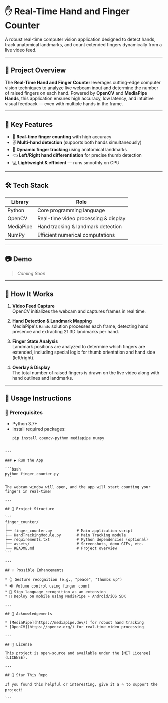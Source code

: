 # ✋ Real-Time Hand and Finger Counter

A robust real-time computer vision application designed to detect hands, track anatomical landmarks, and count extended fingers dynamically from a live video feed.

---

## 📌 Project Overview

The **Real-Time Hand and Finger Counter** leverages cutting-edge computer vision techniques to analyze live webcam input and determine the number of raised fingers on each hand. Powered by **OpenCV** and **MediaPipe Hands**, this application ensures high accuracy, low latency, and intuitive visual feedback — even with multiple hands in the frame.

---

## 🧠 Key Features

- 🤚 **Real-time finger counting** with high accuracy  
- ✌️ **Multi-hand detection** (supports both hands simultaneously)  
- 🔁 **Dynamic finger tracking** using anatomical landmarks  
- 👈 **Left/Right hand differentiation** for precise thumb detection  
- 💻 **Lightweight & efficient** — runs smoothly on CPU  

---

## 🛠️ Tech Stack

| Library       | Role                                  |
|---------------|---------------------------------------|
| Python        | Core programming language             |
| OpenCV        | Real-time video processing & display  |
| MediaPipe     | Hand tracking & landmark detection    |
| NumPy         | Efficient numerical computations      |

---

## 📷 Demo

> *Coming Soon*  


---

## 🧩 How It Works

1. **Video Feed Capture**  
   OpenCV initializes the webcam and captures frames in real time.

2. **Hand Detection & Landmark Mapping**  
   MediaPipe's `Hands` solution processes each frame, detecting hand presence and extracting 21 3D landmarks per hand.

3. **Finger State Analysis**  
   Landmark positions are analyzed to determine which fingers are extended, including special logic for thumb orientation and hand side (left/right).

4. **Overlay & Display**  
   The total number of raised fingers is drawn on the live video along with hand outlines and landmarks.

---

## 🧪 Usage Instructions

### 🔧 Prerequisites

- Python 3.7+
- Install required packages:
  ```bash
  pip install opencv-python mediapipe numpy
````

---

### ▶️ Run the App

```bash
python finger_counter.py
```

The webcam window will open, and the app will start counting your fingers in real-time!

---

## 📁 Project Structure

```
finger_counter/
│
├── finger_counter.py           # Main application script
├── HandTrackingModule.py       # Main Tracking module
├── requirements.txt            # Python dependencies (optional)
├── assets/                     # Screenshots, demo GIFs, etc.
└── README.md                   # Project overview
```

---

## 💡 Possible Enhancements

* 👆 Gesture recognition (e.g., "peace", "thumbs up")
* 🔊 Volume control using finger count
* 🧠 Sign language recognition as an extension
* 📲 Deploy on mobile using MediaPipe + Android/iOS SDK

---

## 🙏 Acknowledgements

* [MediaPipe](https://mediapipe.dev/) for robust hand tracking
* [OpenCV](https://opencv.org/) for real-time video processing

---

## 📜 License

This project is open-source and available under the [MIT License](LICENSE).

---

## 🌟 Star This Repo

If you found this helpful or interesting, give it a ⭐ to support the project!

```

